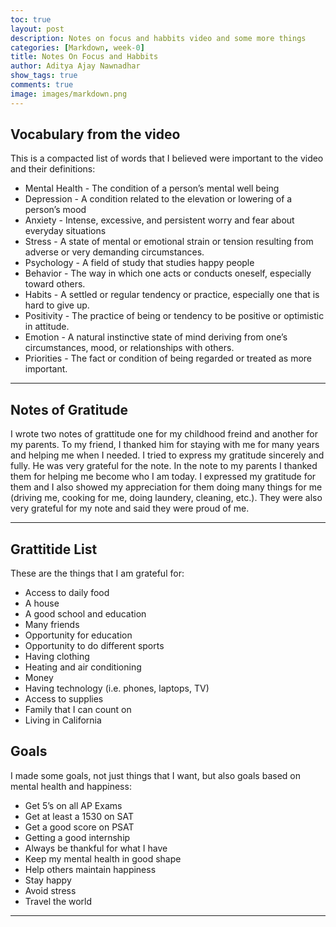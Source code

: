 ```yaml
---
toc: true
layout: post
description: Notes on focus and habbits video and some more things
categories: [Markdown, week-0]
title: Notes On Focus and Habbits
author: Aditya Ajay Nawnadhar
show_tags: true
comments: true
image: images/markdown.png
---
```


## Vocabulary from the video 
This is a compacted list of words that I believed were important to the video and their definitions:

- Mental Health - The condition of a person’s mental well being
- Depression - A condition related to the elevation or lowering of a person’s mood
- Anxiety - Intense, excessive, and persistent worry and fear about everyday situations
- Stress - A state of mental or emotional strain or tension resulting from adverse or very demanding circumstances.
- Psychology - A field of study that studies happy people
- Behavior - The way in which one acts or conducts oneself, especially toward others.
- Habits - A settled or regular tendency or practice, especially one that is hard to give up.
- Positivity - The practice of being or tendency to be positive or optimistic in attitude.
- Emotion - A natural instinctive state of mind deriving from one’s circumstances, mood, or relationships with others.
- Priorities - The fact or condition of being regarded or treated as more important.

---

## Notes of Gratitude 
I wrote two notes of grattitude one for my childhood freind and another for my parents. To my friend, I thanked him for staying with me for many years and helping me when I needed. I tried to express my gratitude sincerely and fully. He was very grateful for the note. In the note to my parents I thanked them for helping me become who I am today. I expressed my gratitude for them and I also showed my appreciation for them doing many things for me (driving me, cooking for me, doing laundery, cleaning, etc.). They were also very grateful for my note and said they were proud of me.

---

## Grattitide List
These are the things that I am grateful for:

- Access to daily food
- A house
- A good school and education
- Many friends
- Opportunity for education
- Opportunity to do different sports
- Having clothing
- Heating and air conditioning
- Money
- Having technology (i.e. phones, laptops, TV)
- Access to supplies
- Family that I can count on
- Living in California

## Goals
I made some goals, not just things that I want, but also goals based on mental health and happiness:

- Get 5’s on all AP Exams
- Get at least a 1530 on SAT
- Get a good score on PSAT
- Getting a good internship
- Always be thankful for what I have
- Keep my mental health in good shape
- Help others maintain happiness
- Stay happy
- Avoid stress
- Travel the world

---